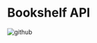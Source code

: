 # Bookshelf API

![github](https://img.shields.io/endpoint?url=https://img.shields.io/badge/-hapi-orange)
